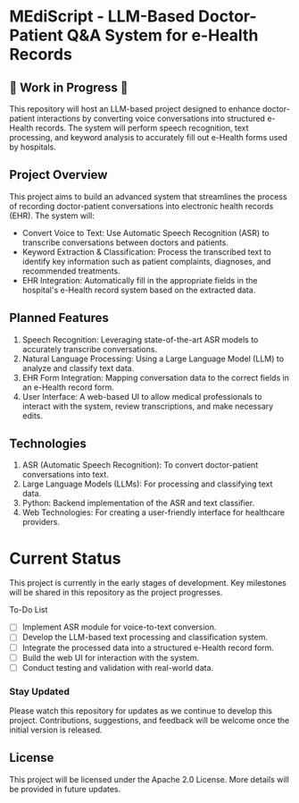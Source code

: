 # MEdiScript - LLM-Based Doctor-Patient Q&A System for e-Health Records

## 🚧 Work in Progress 🚧
This repository will host an LLM-based project designed to enhance doctor-patient interactions by converting voice conversations into structured e-Health records. The system will perform speech recognition, text processing, and keyword analysis to accurately fill out e-Health forms used by hospitals.

## Project Overview
This project aims to build an advanced system that streamlines the process of recording doctor-patient conversations into electronic health records (EHR). The system will:

* Convert Voice to Text: Use Automatic Speech Recognition (ASR) to transcribe conversations between doctors and patients.
* Keyword Extraction & Classification: Process the transcribed text to identify key information such as patient complaints, diagnoses, and recommended treatments.
* EHR Integration: Automatically fill in the appropriate fields in the hospital's e-Health record system based on the extracted data.

## Planned Features
1. Speech Recognition: Leveraging state-of-the-art ASR models to accurately transcribe conversations.
2. Natural Language Processing: Using a Large Language Model (LLM) to analyze and classify text data.
3. EHR Form Integration: Mapping conversation data to the correct fields in an e-Health record form.
4. User Interface: A web-based UI to allow medical professionals to interact with the system, review transcriptions, and make necessary edits.

## Technologies
1. ASR (Automatic Speech Recognition): To convert doctor-patient conversations into text.
2. Large Language Models (LLMs): For processing and classifying text data.
3. Python: Backend implementation of the ASR and text classifier.
4. Web Technologies: For creating a user-friendly interface for healthcare providers.

# Current Status
This project is currently in the early stages of development. Key milestones will be shared in this repository as the project progresses.

To-Do List
- [ ] Implement ASR module for voice-to-text conversion.
- [ ] Develop the LLM-based text processing and classification system.
- [ ] Integrate the processed data into a structured e-Health record form.
- [ ] Build the web UI for interaction with the system.
- [ ]  Conduct testing and validation with real-world data.

### Stay Updated
Please watch this repository for updates as we continue to develop this project. Contributions, suggestions, and feedback will be welcome once the initial version is released.

## License
This project will be licensed under the Apache 2.0 License. More details will be provided in future updates.

